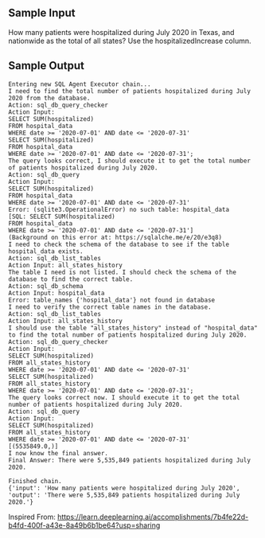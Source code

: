 ## Sample Input

How many patients were hospitalized during July 2020
in Texas, and nationwide as the total of all states?
Use the hospitalizedIncrease column.



## Sample Output

    Entering new SQL Agent Executor chain...
    I need to find the total number of patients hospitalized during July 2020 from the database.
    Action: sql_db_query_checker
    Action Input:
    SELECT SUM(hospitalized)
    FROM hospital_data
    WHERE date >= '2020-07-01' AND date <= '2020-07-31'
    SELECT SUM(hospitalized)
    FROM hospital_data
    WHERE date >= '2020-07-01' AND date <= '2020-07-31';
    The query looks correct, I should execute it to get the total number of patients hospitalized during July 2020.
    Action: sql_db_query
    Action Input:
    SELECT SUM(hospitalized)
    FROM hospital_data
    WHERE date >= '2020-07-01' AND date <= '2020-07-31'
    Error: (sqlite3.OperationalError) no such table: hospital_data
    [SQL: SELECT SUM(hospitalized)
    FROM hospital_data
    WHERE date >= '2020-07-01' AND date <= '2020-07-31']
    (Background on this error at: https://sqlalche.me/e/20/e3q8)
    I need to check the schema of the database to see if the table hospital_data exists.
    Action: sql_db_list_tables
    Action Input: all_states_history
    The table I need is not listed. I should check the schema of the database to find the correct table.
    Action: sql_db_schema
    Action Input: hospital_data
    Error: table_names {'hospital_data'} not found in database
    I need to verify the correct table names in the database.
    Action: sql_db_list_tables
    Action Input: all_states_history
    I should use the table "all_states_history" instead of "hospital_data" to find the total number of patients hospitalized during July 2020.
    Action: sql_db_query_checker
    Action Input:
    SELECT SUM(hospitalized)
    FROM all_states_history
    WHERE date >= '2020-07-01' AND date <= '2020-07-31'
    SELECT SUM(hospitalized)
    FROM all_states_history
    WHERE date >= '2020-07-01' AND date <= '2020-07-31';
    The query looks correct now. I should execute it to get the total number of patients hospitalized during July 2020.
    Action: sql_db_query
    Action Input:
    SELECT SUM(hospitalized)
    FROM all_states_history
    WHERE date >= '2020-07-01' AND date <= '2020-07-31'
    [(5535849.0,)]
    I now know the final answer.
    Final Answer: There were 5,535,849 patients hospitalized during July 2020.

    Finished chain.
    {'input': 'How many patients were hospitalized during July 2020', 'output': 'There were 5,535,849 patients hospitalized during July 2020.'}


Inspired From: https://learn.deeplearning.ai/accomplishments/7b4fe22d-b4fd-400f-a43e-8a49b6b1be64?usp=sharing
